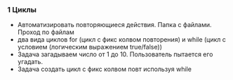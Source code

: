 ### 1 Циклы
- Автоматизировать повторяющиеся действия. Папка с файлами. Проход по файлам
- два вида циклов for (цикл с фикс колвом повторения) и while (цикл с условием (логическим выражением true/false))
- Задача загадываем число от 1 до 10. Пользователь пытается его угадать.
- Задача создать цикл с фикс колвом повт используя while 
